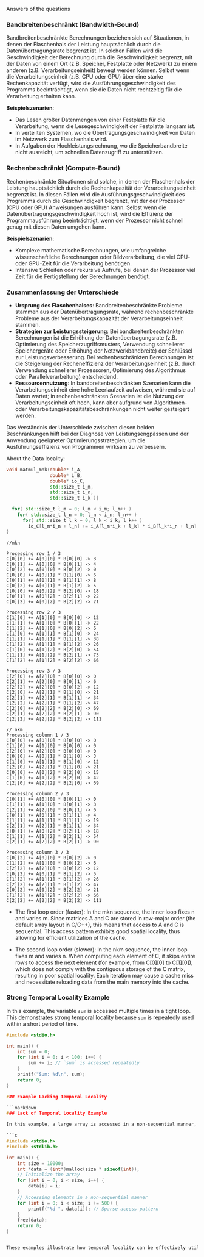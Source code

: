 Answers of the  questions
### Bandbreitenbeschränkt (Bandwidth-Bound)

Bandbreitenbeschränkte Berechnungen beziehen sich auf Situationen, in denen der Flaschenhals der Leistung hauptsächlich durch die Datenübertragungsrate begrenzt ist. In solchen Fällen wird die Geschwindigkeit der Berechnung durch die Geschwindigkeit begrenzt, mit der Daten von einem Ort (z.B. Speicher, Festplatte oder Netzwerk) zu einem anderen (z.B. Verarbeitungseinheit) bewegt werden können. Selbst wenn die Verarbeitungseinheit (z.B. CPU oder GPU) über eine starke Rechenkapazität verfügt, wird die Ausführungsgeschwindigkeit des Programms beeinträchtigt, wenn sie die Daten nicht rechtzeitig für die Verarbeitung erhalten kann.

**Beispielszenarien**:
- Das Lesen großer Datenmengen von einer Festplatte für die Verarbeitung, wenn die Lesegeschwindigkeit der Festplatte langsam ist.
- In verteilten Systemen, wo die Übertragungsgeschwindigkeit von Daten im Netzwerk zum Flaschenhals wird.
- In Aufgaben der Hochleistungsrechnung, wo die Speicherbandbreite nicht ausreicht, um schnellen Datenzugriff zu unterstützen.

### Rechenbeschränkt (Compute-Bound)

Rechenbeschränkte Situationen sind solche, in denen der Flaschenhals der Leistung hauptsächlich durch die Rechenkapazität der Verarbeitungseinheit begrenzt ist. In diesen Fällen wird die Ausführungsgeschwindigkeit des Programms durch die Geschwindigkeit begrenzt, mit der der Prozessor (CPU oder GPU) Anweisungen ausführen kann. Selbst wenn die Datenübertragungsgeschwindigkeit hoch ist, wird die Effizienz der Programmausführung beeinträchtigt, wenn der Prozessor nicht schnell genug mit diesen Daten umgehen kann.

**Beispielszenarien**:
- Komplexe mathematische Berechnungen, wie umfangreiche wissenschaftliche Berechnungen oder Bildverarbeitung, die viel CPU- oder GPU-Zeit für die Verarbeitung benötigen.
- Intensive Schleifen oder rekursive Aufrufe, bei denen der Prozessor viel Zeit für die Fertigstellung der Berechnungen benötigt.

### Zusammenfassung der Unterschiede

- **Ursprung des Flaschenhalses**: Bandbreitenbeschränkte Probleme stammen aus der Datenübertragungsrate, während rechenbeschränkte Probleme aus der Verarbeitungskapazität der Verarbeitungseinheit stammen.
- **Strategien zur Leistungssteigerung**: Bei bandbreitenbeschränkten Berechnungen ist die Erhöhung der Datenübertragungsrate (z.B. Optimierung des Speicherzugriffsmusters, Verwendung schnellerer Speichergeräte oder Erhöhung der Netzwerkbandbreite) der Schlüssel zur Leistungsverbesserung. Bei rechenbeschränkten Berechnungen ist die Steigerung der Recheneffizienz der Verarbeitungseinheit (z.B. durch Verwendung schnellerer Prozessoren, Optimierung des Algorithmus oder Parallelverarbeitung) entscheidend.
- **Ressourcennutzung**: In bandbreitenbeschränkten Szenarien kann die Verarbeitungseinheit eine hohe Leerlaufzeit aufweisen, während sie auf Daten wartet; in rechenbeschränkten Szenarien ist die Nutzung der Verarbeitungseinheit oft hoch, kann aber aufgrund von Algorithmen- oder Verarbeitungskapazitätsbeschränkungen nicht weiter gesteigert werden.

Das Verständnis der Unterschiede zwischen diesen beiden Beschränkungen hilft bei der Diagnose von Leistungsengpässen und der Anwendung geeigneter Optimierungsstrategien, um die Ausführungseffizienz von Programmen wirksam zu verbessern.


About the Data locality:
```cpp
void matmul_mnk(double* i_A,
                double* i_B,
                double* io_C,
                std::size_t i_m,
                std::size_t i_n,
                std::size_t i_k ){

  for( std::size_t l_m = 0; l_m < i_m; l_m++ )
    for( std::size_t l_n = 0; l_n < i_n; l_n++ )
      for( std::size_t l_k = 0; l_k < i_k; l_k++ )
        io_C[l_m*i_n + l_n] += i_A[l_m*i_k + l_k] * i_B[l_k*i_n + l_n];
}
```
```
//mkn

Processing row 1 / 3
C[0][0] += A[0][0] * B[0][0] -> 3
C[0][1] += A[0][0] * B[0][1] -> 4
C[0][2] += A[0][0] * B[0][2] -> 0
C[0][0] += A[0][1] * B[1][0] -> 6
C[0][1] += A[0][1] * B[1][1] -> 8
C[0][2] += A[0][1] * B[1][2] -> 5
C[0][0] += A[0][2] * B[2][0] -> 18
C[0][1] += A[0][2] * B[2][1] -> 22
C[0][2] += A[0][2] * B[2][2] -> 21

Processing row 2 / 3
C[1][0] += A[1][0] * B[0][0] -> 12
C[1][1] += A[1][0] * B[0][1] -> 22
C[1][2] += A[1][0] * B[0][2] -> 6
C[1][0] += A[1][1] * B[1][0] -> 24
C[1][1] += A[1][1] * B[1][1] -> 38
C[1][2] += A[1][1] * B[1][2] -> 26
C[1][0] += A[1][2] * B[2][0] -> 54
C[1][1] += A[1][2] * B[2][1] -> 73
C[1][2] += A[1][2] * B[2][2] -> 66

Processing row 3 / 3
C[2][0] += A[2][0] * B[0][0] -> 0
C[2][1] += A[2][0] * B[0][1] -> 6
C[2][2] += A[2][0] * B[0][2] -> 12
C[2][0] += A[2][1] * B[1][0] -> 21
C[2][1] += A[2][1] * B[1][1] -> 34
C[2][2] += A[2][1] * B[1][2] -> 47
C[2][0] += A[2][2] * B[2][0] -> 69
C[2][1] += A[2][2] * B[2][1] -> 90
C[2][2] += A[2][2] * B[2][2] -> 111 

``` 


```
// nkm
Processing column 1 / 3
C[0][0] += A[0][0] * B[0][0] -> 0
C[1][0] += A[1][0] * B[0][0] -> 0
C[2][0] += A[2][0] * B[0][0] -> 0
C[0][0] += A[0][1] * B[1][0] -> 3
C[1][0] += A[1][1] * B[1][0] -> 12
C[2][0] += A[2][1] * B[1][0] -> 21
C[0][0] += A[0][2] * B[2][0] -> 15
C[1][0] += A[1][2] * B[2][0] -> 42
C[2][0] += A[2][2] * B[2][0] -> 69

Processing column 2 / 3
C[0][1] += A[0][0] * B[0][1] -> 0
C[1][1] += A[1][0] * B[0][1] -> 3
C[2][1] += A[2][0] * B[0][1] -> 6
C[0][1] += A[0][1] * B[1][1] -> 4
C[1][1] += A[1][1] * B[1][1] -> 19
C[2][1] += A[2][1] * B[1][1] -> 34
C[0][1] += A[0][2] * B[2][1] -> 18
C[1][1] += A[1][2] * B[2][1] -> 54
C[2][1] += A[2][2] * B[2][1] -> 90

Processing column 3 / 3
C[0][2] += A[0][0] * B[0][2] -> 0
C[1][2] += A[1][0] * B[0][2] -> 6
C[2][2] += A[2][0] * B[0][2] -> 12
C[0][2] += A[0][1] * B[1][2] -> 5
C[1][2] += A[1][1] * B[1][2] -> 26
C[2][2] += A[2][1] * B[1][2] -> 47
C[0][2] += A[0][2] * B[2][2] -> 21
C[1][2] += A[1][2] * B[2][2] -> 66
C[2][2] += A[2][2] * B[2][2] -> 111

```
* The first loop order (faster): In the mkn sequence, the inner loop fixes n and varies m. Since matrices A and C are stored in row-major order (the default array layout in C/C++), this means that access to A and C is sequential. This access pattern exhibits good spatial locality, thus allowing for efficient utilization of the cache.

* The second loop order (slower): In the nkm sequence, the inner loop fixes m and varies n. When computing each element of C, it skips entire rows to access the next element (for example, from C[0][0] to C[1][0]), which does not comply with the contiguous storage of the C matrix, resulting in poor spatial locality. Each iteration may cause a cache miss and necessitate reloading data from the main memory into the cache.


### Strong Temporal Locality Example

In this example, the variable `sum` is accessed multiple times in a tight loop. This demonstrates strong temporal locality because `sum` is repeatedly used within a short period of time.

```c
#include <stdio.h>

int main() {
    int sum = 0;
    for (int i = 0; i < 100; i++) {
        sum += i; // `sum` is accessed repeatedly
    }
    printf("Sum: %d\n", sum);
    return 0;
}

### Example Lacking Temporal Locality

```markdown
### Lack of Temporal Locality Example

In this example, a large array is accessed in a non-sequential manner, which lacks temporal locality. The accesses to the `data` array are spread out over time and do not benefit from the cache as effectively.

```c
#include <stdio.h>
#include <stdlib.h>

int main() {
    int size = 10000;
    int *data = (int*)malloc(size * sizeof(int));
    // Initialize the array
    for (int i = 0; i < size; i++) {
        data[i] = i;
    }
    // Accessing elements in a non-sequential manner
    for (int i = 0; i < size; i += 500) {
        printf("%d ", data[i]); // Sparse access pattern
    }
    free(data);
    return 0;
}


These examples illustrate how temporal locality can be effectively utilized or missed in program design, affecting the overall performance due to the caching mechanisms of modern CPUs.
